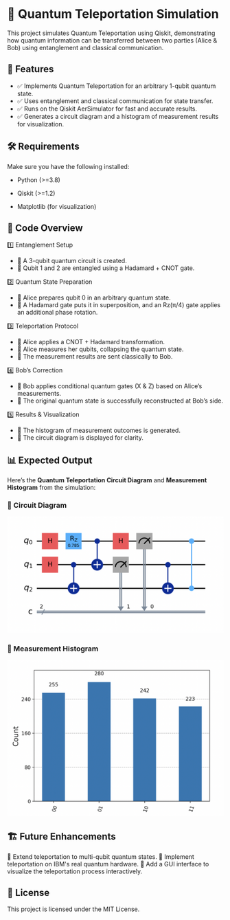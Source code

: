 # 🔗 Quantum Teleportation Simulation
This project simulates Quantum Teleportation using Qiskit, demonstrating how quantum information can be transferred between two parties (Alice & Bob) using entanglement and classical communication.

## 📌 Features
- ✅ Implements Quantum Teleportation for an arbitrary 1-qubit quantum state.
- ✅ Uses entanglement and classical communication for state transfer.
- ✅ Runs on the Qiskit AerSimulator for fast and accurate results.
- ✅ Generates a circuit diagram and a histogram of measurement results for visualization.

## 🛠️ Requirements
Make sure you have the following installed:

- Python (>=3.8)

- Qiskit (>=1.2)

- Matplotlib (for visualization)

## 📜 Code Overview
1️⃣ Entanglement Setup
- 🔹 A 3-qubit quantum circuit is created.
- 🔹 Qubit 1 and 2 are entangled using a Hadamard + CNOT gate.

2️⃣ Quantum State Preparation
- 🔹 Alice prepares qubit 0 in an arbitrary quantum state.
- 🔹 A Hadamard gate puts it in superposition, and an Rz(π/4) gate applies an additional phase rotation.

3️⃣ Teleportation Protocol
- 🔹 Alice applies a CNOT + Hadamard transformation.
- 🔹 Alice measures her qubits, collapsing the quantum state.
- 🔹 The measurement results are sent classically to Bob.

4️⃣ Bob’s Correction
- 🔹 Bob applies conditional quantum gates (X & Z) based on Alice’s measurements.
- 🔹 The original quantum state is successfully reconstructed at Bob’s side.

5️⃣ Results & Visualization
- 🔹 The histogram of measurement outcomes is generated.
- 🔹 The circuit diagram is displayed for clarity.

## 📊 Expected Output  
Here’s the **Quantum Teleportation Circuit Diagram** and **Measurement Histogram** from the simulation:  

### **🔹 Circuit Diagram**  
![Quantum Teleportation Circuit](./circuit_diagram.png)  

### **🔹 Measurement Histogram**  
![Measurement Histogram](./histogram.png)  


## 🏗️ Future Enhancements
🚀 Extend teleportation to multi-qubit quantum states.
🚀 Implement teleportation on IBM's real quantum hardware.
🚀 Add a GUI interface to visualize the teleportation process interactively.

## 📜 License
This project is licensed under the MIT License.
